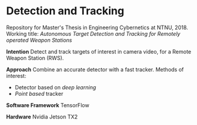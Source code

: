 # Detection and Tracking
Repository for Master's Thesis in Engineering Cybernetics at NTNU, 2018.
Working title: _Autonomous Target Detection and Tracking for Remotely operated Weapon Stations_

**Intention**
Detect and track targets of interest in camera video, for a Remote Weapon Station (RWS).

**Approach**
Combine an accurate detector with a fast tracker.
Methods of interest:
* Detector based on _deep learning_
* _Point based_ tracker

**Software Framework**
TensorFlow

**Hardware**
Nvidia Jetson TX2
